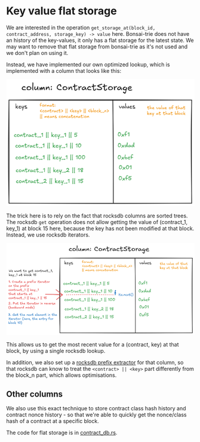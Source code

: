# Key value flat storage

We are interested in the operation `get_storage_at(block_id, contract_address, storage_key) -> value` here.
Bonsai-trie does not have an history of the key-values, it only has a flat storage for the latest state.
We may want to remove that flat storage from bonsai-trie as it's not used and we don't plan on using it.

Instead, we have implemented our own optimized lookup, which is implemented with a column that looks like this:

![schema flat_storage](./flat_storage.png)

The trick here is to rely on the fact that rocksdb columns are sorted trees.
The rocksdb `get` operation does not allow getting the value of (contract_1, key_1) at block 15 here, because the key has not been modified at that block.
Instead, we use rocksdb iterators.

![schema flat_storage_iterator](./flat_storage_iterator.png)

This allows us to get the most recent value for a (contract, key) at that block, by using a single rocksdb lookup.

In addition, we also set up a [rocksdb prefix extractor](https://github.com/facebook/rocksdb/wiki/Prefix-Seek) for that column, so that rocksdb can know
to treat the `<contract> || <key>` part differently from the block_n part, which allows optimisations.

## Other columns

We also use this exact technique to store contract class hash history and contract nonce history - so that we're able to quickly get the nonce/class hash of a
contract at a specific block.

The code for flat storage is in [contract_db.rs](../src/contract_db.rs).
